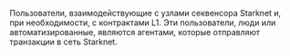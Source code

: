 Пользователи, взаимодействующие с узлами секвенсора Starknet и, при необходимости, с контрактами L1. Эти пользователи, люди или автоматизированные, являются агентами, которые отправляют транзакции в сеть Starknet.